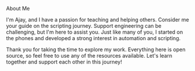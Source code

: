 About Me

I'm Ajay, and I have a passion for teaching and helping others. Consider me your guide on the scripting journey. 
Support engineering can be challenging, but I'm here to assist you. Just like many of you, I started on the phones and developed a strong interest in automation and scripting.


Thank you for taking the time to explore my work. Everything here is open source, so feel free to use any of the resources available. Let's learn together and support each other in this journey!
